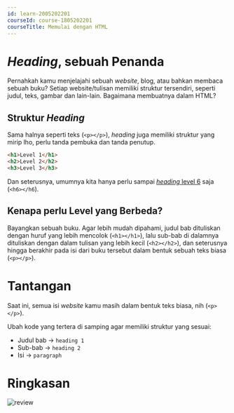 ```yaml
---
id: learn-2005202201
courseId: course-1805202201
courseTitle: Memulai dengan HTML
---
```


# *Heading*, sebuah Penanda

Pernahkah kamu menjelajahi sebuah *website*, blog, atau bahkan membaca sebuah buku? Setiap website/tulisan memiliki struktur tersendiri, seperti judul, teks, gambar dan lain-lain. Bagaimana membuatnya dalam HTML?

## Struktur *Heading*

Sama halnya seperti teks (`<p></p>`), *heading* juga memiliki struktur yang mirip lho, perlu tanda pembuka dan tanda penutup.

```html
<h1>Level 1</h1>
<h2>Level 2</h2>
<h3>Level 3</h3>
```

Dan seterusnya, umumnya kita hanya perlu sampai [*heading* level 6](https://developer.mozilla.org/en-US/docs/Web/HTML/Element/Heading_Elements) saja (`<h6></h6`).

## Kenapa perlu Level yang Berbeda?

Bayangkan sebuah buku. Agar lebih mudah dipahami, judul bab dituliskan dengan huruf yang lebih mencolok (`<h1></h1>`), lalu sub-bab di dalamnya dituliskan dengan dalam tulisan yang lebih kecil (`<h2></h2>`), dan seterusnya hingga berakhir pada isi dari buku tersebut dalam bentuk sebuah teks biasa (`<p></p>`).

# Tantangan

Saat ini, semua isi *website* kamu masih dalam bentuk teks biasa, nih (`<p></p>`). 

Ubah kode yang tertera di samping agar memiliki struktur yang sesuai:

- Judul bab -> `heading 1`
- Sub-bab -> `heading 2`
- Isi -> `paragraph`

# Ringkasan

![review](https://i.imgur.com/8SCBmwf.png)
